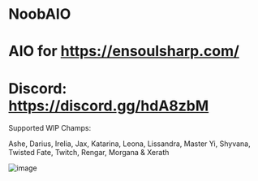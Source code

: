 # NoobAIO
# AIO for https://ensoulsharp.com/
# Discord: https://discord.gg/hdA8zbM

Supported WIP Champs: 

Ashe, Darius, Irelia, Jax, Katarina, Leona, Lissandra, Master Yi, Shyvana, Twisted Fate, Twitch, Rengar, Morgana & Xerath

![image](https://media.discordapp.net/attachments/722038978362081309/727934580316962926/Raux2.png?width=678&height=678)
